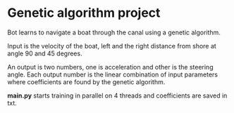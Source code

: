 # Genetic algorithm project
Bot learns to navigate a boat through the canal using a genetic algorithm. 

Input is the velocity of the boat, left and the right distance from shore at angle 90 and 45 degrees. 

An output is two numbers, one is acceleration and other is the steering angle. Each output number is the linear combination of input parameters where coefficients are found by the genetic algorithm. 

**main.py** starts training in parallel on 4 threads and coefficients are saved in txt.
